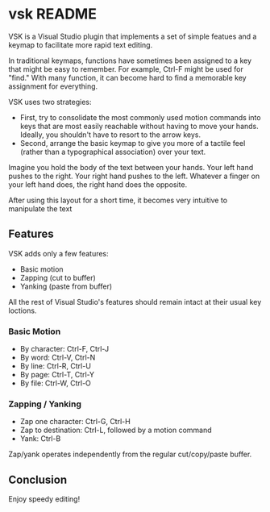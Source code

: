 # vsk README
VSK is a Visual Studio plugin that implements a set of simple featues and a 
keymap to facilitate more rapid text editing.

In traditional keymaps, functions have sometimes been assigned to a key that
might be easy to remember.  For example, Ctrl-F might be used for "find."
With many function, it can become hard to find a memorable key assignment for everything.

VSK uses two strategies:
- First, try to consolidate the most commonly used motion commands into
  keys that are most easily reachable without having to move your hands.
  Ideally, you shouldn't have to resort to the arrow keys.
- Second, arrange the basic keymap to give you more of a tactile feel
  (rather than a typographical association) over your text.

Imagine you hold the body of the text between your hands.
Your left hand pushes to the right.
Your right hand pushes to the left.
Whatever a finger on your left hand does, the right hand does the opposite.

After using this layout for a short time, it becomes very intuitive to
manipulate the text

## Features
VSK adds only a few features:
- Basic motion
- Zapping (cut to buffer)
- Yanking (paste from buffer)

All the rest of Visual Studio's features should remain intact at their usual key loctions.

### Basic Motion
- By character: Ctrl-F, Ctrl-J
- By word: Ctrl-V, Ctrl-N
- By line: Ctrl-R, Ctrl-U
- By page: Ctrl-T, Ctrl-Y
- By file: Ctrl-W, Ctrl-O

### Zapping / Yanking
- Zap one character: Ctrl-G, Ctrl-H
- Zap to destination: Ctrl-L, followed by a motion command
- Yank: Ctrl-B

Zap/yank operates independently from the regular cut/copy/paste buffer.

## Conclusion
Enjoy speedy editing!
